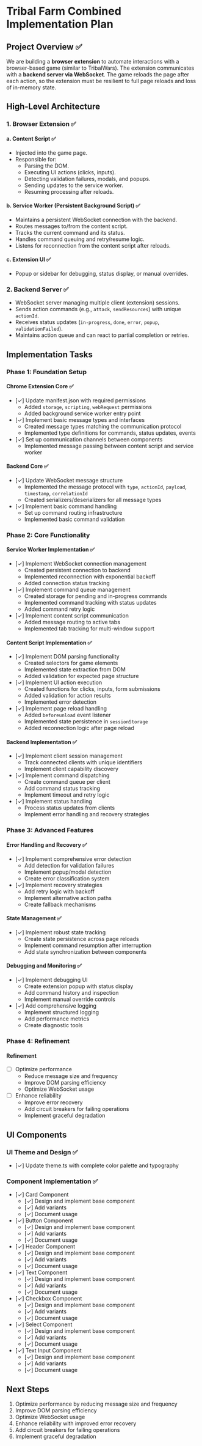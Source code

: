 # Tribal Farm Combined Implementation Plan

## Project Overview ✅

We are building a **browser extension** to automate interactions with a browser-based game (similar to TribalWars). The extension communicates with a **backend server via WebSocket**. The game reloads the page after each action, so the extension must be resilient to full page reloads and loss of in-memory state.

## High-Level Architecture

### 1. Browser Extension ✅

#### a. Content Script ✅
- Injected into the game page.
- Responsible for:
  - Parsing the DOM.
  - Executing UI actions (clicks, inputs).
  - Detecting validation failures, modals, and popups.
  - Sending updates to the service worker.
  - Resuming processing after reloads.

#### b. Service Worker (Persistent Background Script) ✅
- Maintains a persistent WebSocket connection with the backend.
- Routes messages to/from the content script.
- Tracks the current command and its status.
- Handles command queuing and retry/resume logic.
- Listens for reconnection from the content script after reloads.

#### c. Extension UI ✅
- Popup or sidebar for debugging, status display, or manual overrides.

### 2. Backend Server ✅

- WebSocket server managing multiple client (extension) sessions.
- Sends action commands (e.g., `attack`, `sendResources`) with unique `actionId`.
- Receives status updates (`in-progress`, `done`, `error`, `popup`, `validationFailed`).
- Maintains action queue and can react to partial completion or retries.

## Implementation Tasks

### Phase 1: Foundation Setup

#### Chrome Extension Core ✅
- [✓] Update manifest.json with required permissions
  - Added `storage`, `scripting`, `webRequest` permissions
  - Added background service worker entry point
- [✓] Implement basic message types and interfaces
  - Created message types matching the communication protocol
  - Implemented type definitions for commands, status updates, events
- [✓] Set up communication channels between components
  - Implemented message passing between content script and service worker

#### Backend Core ✅
- [✓] Update WebSocket message structure
  - Implemented the message protocol with `type`, `actionId`, `payload`, `timestamp`, `correlationId`
  - Created serializers/deserializers for all message types
- [✓] Implement basic command handling
  - Set up command routing infrastructure
  - Implemented basic command validation

### Phase 2: Core Functionality

#### Service Worker Implementation ✅
- [✓] Implement WebSocket connection management
  - Created persistent connection to backend
  - Implemented reconnection with exponential backoff
  - Added connection status tracking
- [✓] Implement command queue management
  - Created storage for pending and in-progress commands
  - Implemented command tracking with status updates
  - Added command retry logic
- [✓] Implement content script communication
  - Added message routing to active tabs
  - Implemented tab tracking for multi-window support

#### Content Script Implementation ✅
- [✓] Implement DOM parsing functionality
  - Created selectors for game elements
  - Implemented state extraction from DOM
  - Added validation for expected page structure
- [✓] Implement UI action execution
  - Created functions for clicks, inputs, form submissions
  - Added validation for action results
  - Implemented error detection
- [✓] Implement page reload handling
  - Added `beforeunload` event listener
  - Implemented state persistence in `sessionStorage`
  - Added reconnection logic after page reload

#### Backend Implementation ✅
- [✓] Implement client session management
  - Track connected clients with unique identifiers
  - Implement client capability discovery
- [✓] Implement command dispatching
  - Create command queue per client
  - Add command status tracking
  - Implement timeout and retry logic
- [✓] Implement status handling
  - Process status updates from clients
  - Implement error handling and recovery strategies

### Phase 3: Advanced Features

#### Error Handling and Recovery ✅
- [✓] Implement comprehensive error detection
  - Add detection for validation failures
  - Implement popup/modal detection
  - Create error classification system
- [✓] Implement recovery strategies
  - Add retry logic with backoff
  - Implement alternative action paths
  - Create fallback mechanisms

#### State Management ✅
- [✓] Implement robust state tracking
  - Create state persistence across page reloads
  - Implement command resumption after interruption
  - Add state synchronization between components

#### Debugging and Monitoring ✅
- [✓] Implement debugging UI
  - Create extension popup with status display
  - Add command history and inspection
  - Implement manual override controls
- [✓] Add comprehensive logging
  - Implement structured logging
  - Add performance metrics
  - Create diagnostic tools

### Phase 4: Refinement

#### Refinement
- [ ] Optimize performance
  - Reduce message size and frequency
  - Improve DOM parsing efficiency
  - Optimize WebSocket usage
- [ ] Enhance reliability
  - Improve error recovery
  - Add circuit breakers for failing operations
  - Implement graceful degradation

## UI Components

### UI Theme and Design ✅
- [✓] Update theme.ts with complete color palette and typography

### Component Implementation ✅
- [✓] Card Component
  - [✓] Design and implement base component
  - [✓] Add variants
  - [✓] Document usage
- [✓] Button Component
  - [✓] Design and implement base component
  - [✓] Add variants
  - [✓] Document usage
- [✓] Header Component
  - [✓] Design and implement base component
  - [✓] Add variants
  - [✓] Document usage
- [✓] Text Component
  - [✓] Design and implement base component
  - [✓] Add variants
  - [✓] Document usage
- [✓] Checkbox Component
  - [✓] Design and implement base component
  - [✓] Add variants
  - [✓] Document usage
- [✓] Select Component
  - [✓] Design and implement base component
  - [✓] Add variants
  - [✓] Document usage
- [✓] Text Input Component
  - [✓] Design and implement base component
  - [✓] Add variants
  - [✓] Document usage

## Next Steps

1. Optimize performance by reducing message size and frequency
2. Improve DOM parsing efficiency
3. Optimize WebSocket usage
4. Enhance reliability with improved error recovery
5. Add circuit breakers for failing operations
6. Implement graceful degradation